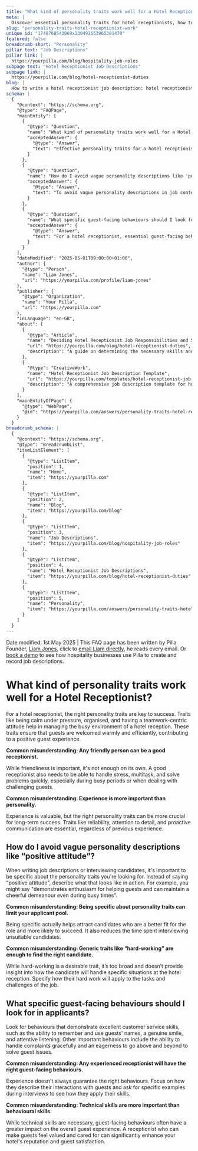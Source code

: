 ```yaml
---
title: "What kind of personality traits work well for a Hotel Receptionist?"
meta: |
  Discover essential personality traits for hotel receptionists, how to define them clearly in job descriptions, and the key guest-facing behaviours to look for.
slug: "personality-traits-hotel-receptionist-work"
unique id: "1748768543069x230492553965381470"
featured: false
breadcrumb short: "Personality"
pillar text: "Job Descriptions"
pillar link: |
  https://yourpilla.com/blog/hospitality-job-roles
subpage text: "Hotel Receptionist Job Descriptions"
subpage link: |
  https://yourpilla.com/blog/hotel-receptionist-duties
blog: |
  How to write a hotel receptionist job description: hotel receptionist job description template included.
schema: |
  {
    "@context": "https://schema.org",
    "@type": "FAQPage",
    "mainEntity": [
      {
        "@type": "Question",
        "name": "What kind of personality traits work well for a Hotel Receptionist?",
        "acceptedAnswer": {
          "@type": "Answer",
          "text": "Effective personality traits for a hotel receptionist include being calm under pressure, organised, and having a teamwork-centric attitude. These traits are crucial for managing the complex environment of a hotel reception, ensuring that guests are welcomed warmly and efficiently, fostering a positive guest experience."
        }
      },
      {
        "@type": "Question",
        "name": "How do I avoid vague personality descriptions like 'positive attitude'?",
        "acceptedAnswer": {
          "@type": "Answer",
          "text": "To avoid vague personality descriptions in job contexts, it's important to specify the traits you seek. Rather than stating 'positive attitude', detail the behaviours that illustrate this trait, such as demonstrating enthusiasm for assisting guests and maintaining a cheerful demeanor even during peak times."
        }
      },
      {
        "@type": "Question",
        "name": "What specific guest-facing behaviours should I look for in applicants?",
        "acceptedAnswer": {
          "@type": "Answer",
          "text": "For a hotel receptionist, essential guest-facing behaviours include using guests' names, maintaining a genuine smile, and attentively listening. Ability to gracefully handle complaints and eagerness to solve guest issues beyond standard expectations are also crucial for enhancing guest experiences and satisfaction."
        }
      }
    ],
    "dateModified": "2025-05-01T09:00:00+01:00",
    "author": {
      "@type": "Person",
      "name": "Liam Jones",
      "url": "https://yourpilla.com/profile/liam-jones"
    },
    "publisher": {
      "@type": "Organization",
      "name": "Your Pilla",
      "url": "https://yourpilla.com"
    },
    "inLanguage": "en-GB",
    "about": [
      {
        "@type": "Article",
        "name": "Deciding Hotel Receptionist Job Responsibilities and Skills",
        "url": "https://yourpilla.com/blog/hotel-receptionist-duties",
        "description": "A guide on determining the necessary skills and responsibilities for a hotel receptionist, ensuring a suitable match for your hotel's needs."
      },
      {
        "@type": "CreativeWork",
        "name": "Hotel Receptionist Job Description Template",
        "url": "https://yourpilla.com/templates/hotel-receptionist-job-description",
        "description": "A comprehensive job description template for hotel receptionists that outlines primary duties, required skills, and personality traits."
      }
    ],
    "mainEntityOfPage": {
      "@type": "WebPage",
      "@id": "https://yourpilla.com/answers/personality-traits-hotel-receptionist-work"
    }
  }
breadcrumb_schema: |
  {
    "@context": "https://schema.org",
    "@type": "BreadcrumbList",
    "itemListElement": [
      {
        "@type": "ListItem",
        "position": 1,
        "name": "Home",
        "item": "https://yourpilla.com"
      },
      {
        "@type": "ListItem",
        "position": 2,
        "name": "Blog",
        "item": "https://yourpilla.com/blog"
      },
      {
        "@type": "ListItem",
        "position": 3,
        "name": "Job Descriptions",
        "item": "https://yourpilla.com/blog/hospitality-job-roles"
      },
      {
        "@type": "ListItem",
        "position": 4,
        "name": "Hotel Receptionist Job Descriptions",
        "item": "https://yourpilla.com/blog/hotel-receptionist-duties"
      },
      {
        "@type": "ListItem",
        "position": 5,
        "name": "Personality",
        "item": "https://yourpilla.com/answers/personality-traits-hotel-receptionist-work"
      }
    ]
  }
---
```


Date modified: 1st May 2025 | This FAQ page has been written by Pilla Founder, [Liam Jones](https://yourpilla.com/profile/liam-jones), click to [email Liam directly](https://mailto:liam@yourpilla.com), he reads every email. Or [book a demo](https://calendly.com/pilla/demo) to see how hospitality businesses use Pilla to create and record job descriptions.

# What kind of personality traits work well for a Hotel Receptionist?

For a hotel receptionist, the right personality traits are key to success. Traits like being calm under pressure, organised, and having a teamwork-centric attitude help in managing the busy environment of a hotel reception. These traits ensure that guests are welcomed warmly and efficiently, contributing to a positive guest experience.

**Common misunderstanding: Any friendly person can be a good receptionist.**

While friendliness is important, it's not enough on its own. A good receptionist also needs to be able to handle stress, multitask, and solve problems quickly, especially during busy periods or when dealing with challenging guests.

**Common misunderstanding: Experience is more important than personality.**

Experience is valuable, but the right personality traits can be more crucial for long-term success. Traits like reliability, attention to detail, and proactive communication are essential, regardless of previous experience.

## How do I avoid vague personality descriptions like “positive attitude”?

When writing job descriptions or interviewing candidates, it's important to be specific about the personality traits you're looking for. Instead of saying "positive attitude", describe what that looks like in action. For example, you might say "demonstrates enthusiasm for helping guests and can maintain a cheerful demeanour even during busy times".

**Common misunderstanding: Being specific about personality traits can limit your applicant pool.**

Being specific actually helps attract candidates who are a better fit for the role and more likely to succeed. It also reduces the time spent interviewing unsuitable candidates.

**Common misunderstanding: Generic traits like “hard-working” are enough to find the right candidate.**

While hard-working is a desirable trait, it’s too broad and doesn’t provide insight into how the candidate will handle specific situations at the hotel reception. Specify how their hard work will apply to the tasks and challenges of the job.

## What specific guest-facing behaviours should I look for in applicants?

Look for behaviours that demonstrate excellent customer service skills, such as the ability to remember and use guests' names, a genuine smile, and attentive listening. Other important behaviours include the ability to handle complaints gracefully and an eagerness to go above and beyond to solve guest issues.

**Common misunderstanding: Any experienced receptionist will have the right guest-facing behaviours.**

Experience doesn't always guarantee the right behaviours. Focus on how they describe their interactions with guests and ask for specific examples during interviews to see how they apply their skills.

**Common misunderstanding: Technical skills are more important than behavioural skills.**

While technical skills are necessary, guest-facing behaviours often have a greater impact on the overall guest experience. A receptionist who can make guests feel valued and cared for can significantly enhance your hotel's reputation and guest satisfaction.